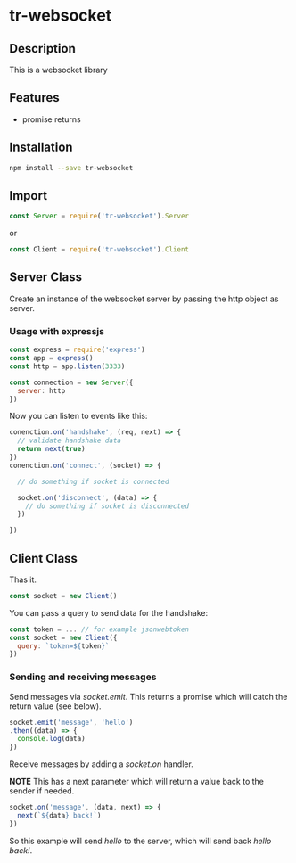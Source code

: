<!-- [![npm](https://img.shields.io/npm/v/tr-websocket.svg)](https://www.npmjs.com/package/tr-websocket) -->
<!-- [![Travis](https://img.shields.io/travis/timreichen/tr-websocket.svg)](https://github.com/timreichen/tr-websocket) -->
<!-- [![David](https://img.shields.io/david/timreichen/tr-websocket.svg)](https://www.npmjs.com/package/tr-websocket) -->
<!-- [![David](https://img.shields.io/david/dev/timreichen/tr-websocket.svg)](https://www.npmjs.com/package/tr-websocket) -->

# tr-websocket

## Description
This is a websocket library
## Features
* promise returns

## Installation
```sh
npm install --save tr-websocket
```
## Import
```javascript
const Server = require('tr-websocket').Server
```
or
```javascript
const Client = require('tr-websocket').Client
```
## Server Class
Create an instance of the websocket server by passing the http object as server.

### Usage with expressjs
```javascript
const express = require('express')
const app = express()
const http = app.listen(3333)

const connection = new Server({
  server: http
})
```
Now you can listen to events like this:
```javascript
conenction.on('handshake', (req, next) => {
  // validate handshake data
  return next(true)
})
conenction.on('connect', (socket) => {

  // do something if socket is connected

  socket.on('disconnect', (data) => {
    // do something if socket is disconnected
  })

})
```

## Client Class
Thas it.
```javascript
const socket = new Client()
```
You can pass a query to send data for the handshake:
```javascript
const token = ... // for example jsonwebtoken
const socket = new Client({
  query: `token=${token}`
})
```
### Sending and receiving messages
Send messages via *socket.emit*. This returns a promise which will catch the return value (see below).
```javascript
socket.emit('message', 'hello')
.then((data) => {
  console.log(data)
})
```
Receive messages by adding a *socket.on* handler.

**NOTE** This has a next parameter which will return a value back to the sender if needed.
```javascript
socket.on('message', (data, next) => {
  next(`${data} back!`)
})
```
So this example will send *hello* to the server, which will send back *hello back!*.
